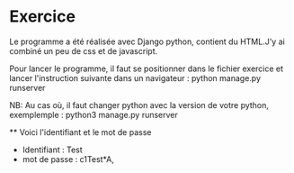 # Exercice
Le programme a été réalisée avec Django python, contient du HTML.J'y ai combiné un peu de css et de javascript. 

Pour lancer le programme, il faut se positionner dans le fichier exercice et lancer l'instruction suivante dans un navigateur :
python manage.py runserver

NB: Au cas où, il faut changer python avec la version de votre python, exemplemple : 
python3 manage.py runserver

** Voici l'identifiant et le mot de passe
- Identifiant : Test
- mot de passe : c1Test*A,
